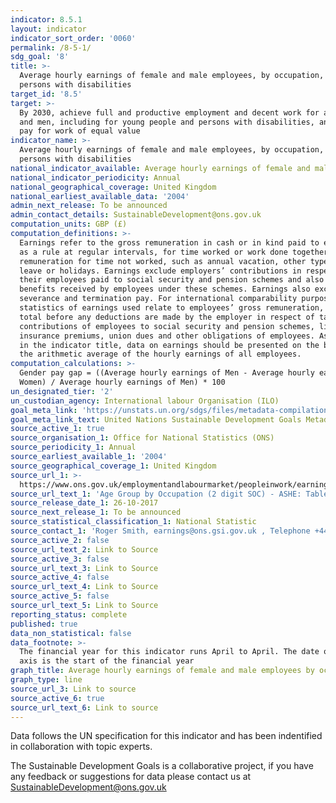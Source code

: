 ```yaml
---
indicator: 8.5.1
layout: indicator
indicator_sort_order: '0060'
permalink: /8-5-1/
sdg_goal: '8'
title: >-
  Average hourly earnings of female and male employees, by occupation, age and
  persons with disabilities
target_id: '8.5'
target: >-
  By 2030, achieve full and productive employment and decent work for all women
  and men, including for young people and persons with disabilities, and equal
  pay for work of equal value
indicator_name: >-
  Average hourly earnings of female and male employees, by occupation, age and
  persons with disabilities
national_indicator_available: Average hourly earnings of female and male employees by occupation and age
national_indicator_periodicity: Annual
national_geographical_coverage: United Kingdom
national_earliest_available_data: '2004'
admin_next_release: To be announced
admin_contact_details: SustainableDevelopment@ons.gov.uk
computation_units: GBP (£)
computation_definitions: >-
  Earnings refer to the gross remuneration in cash or in kind paid to employees,
  as a rule at regular intervals, for time worked or work done together with
  remuneration for time not worked, such as annual vacation, other type of paid
  leave or holidays. Earnings exclude employers’ contributions in respect of
  their employees paid to social security and pension schemes and also the
  benefits received by employees under these schemes. Earnings also exclude
  severance and termination pay. For international comparability purposes,
  statistics of earnings used relate to employees’ gross remuneration, i.e. the
  total before any deductions are made by the employer in respect of taxes,
  contributions of employees to social security and pension schemes, life
  insurance premiums, union dues and other obligations of employees. As stated
  in the indicator title, data on earnings should be presented on the basis of
  the arithmetic average of the hourly earnings of all employees.
computation_calculations: >-
  Gender pay gap = ((Average hourly earnings of Men - Average hourly earnings of
  Women) / Average hourly earnings of Men) * 100
un_designated_tier: '2'
un_custodian_agency: International labour Organisation (ILO)
goal_meta_link: 'https://unstats.un.org/sdgs/files/metadata-compilation/Metadata-Goal-8.pdf'
goal_meta_link_text: United Nations Sustainable Development Goals Metadata (PDF 317 KB)
source_active_1: true
source_organisation_1: Office for National Statistics (ONS)
source_periodicity_1: Annual
source_earliest_available_1: '2004'
source_geographical_coverage_1: United Kingdom
source_url_1: >-
  https://www.ons.gov.uk/employmentandlabourmarket/peopleinwork/earningsandworkinghours/datasets/agegroupbyoccupation2digitsocashetable20
source_url_text_1: 'Age Group by Occupation (2 digit SOC) - ASHE: Table 20'
source_release_date_1: 26-10-2017
source_next_release_1: To be announced
source_statistical_classification_1: National Statistic
source_contact_1: 'Roger Smith, earnings@ons.gsi.gov.uk , Telephone +44 (0)1633 456120'
source_active_2: false
source_url_text_2: Link to Source
source_active_3: false
source_url_text_3: Link to Source
source_active_4: false
source_url_text_4: Link to Source
source_active_5: false
source_url_text_5: Link to Source
reporting_status: complete
published: true
data_non_statistical: false
data_footnote: >-
  The financial year for this indicator runs April to April. The date on the X
  axis is the start of the financial year
graph_title: Average hourly earnings of female and male employees by occupation and age
graph_type: line
source_url_3: Link to source
source_active_6: true
source_url_text_6: Link to source
---
```

Data follows the UN specification for this indicator and has been indentified in collaboration with topic experts.
  
The Sustainable Development Goals is a collaborative project, if you have any feedback or suggestions for data please contact us at <SustainableDevelopment@ons.gov.uk>

